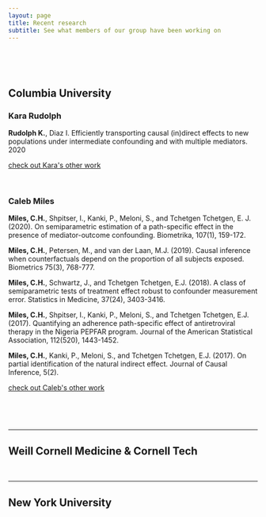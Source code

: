 ```yaml
---
layout: page
title: Recent research
subtitle: See what members of our group have been working on
---
```

  <p>&nbsp;</p>
  <p>&nbsp;</p>
  

## Columbia University

### Kara Rudolph

__Rudolph K.__, Diaz I. Efficiently transporting causal (in)direct effects to new populations under intermediate confounding and with multiple mediators. 2020

[check out Kara's other work](https://scholar.google.com/citations?user=HgmvKuoAAAAJ&hl=en)
  <p>&nbsp;</p>

### Caleb Miles

__Miles, C.H.__, Shpitser, I., Kanki, P., Meloni, S., and Tchetgen Tchetgen, E. J. (2020). On semiparametric estimation of a path-specific effect in the presence of mediator-outcome confounding. Biometrika, 107(1), 159-172.

__Miles, C.H.__, Petersen, M., and van der Laan, M.J. (2019). Causal inference when counterfactuals depend on the proportion of all subjects exposed. Biometrics 75(3), 768-777.

__Miles, C.H.__, Schwartz, J., and Tchetgen Tchetgen, E.J. (2018). A class of semiparametric tests of treatment effect robust to confounder measurement error. Statistics in Medicine, 37(24), 3403-3416.

__Miles, C.H.__, Shpitser, I., Kanki, P., Meloni, S., and Tchetgen Tchetgen, E.J. (2017). Quantifying an adherence path-specific effect of antiretroviral therapy in the Nigeria PEPFAR program. Journal of the American Statistical Association, 112(520), 1443-1452.

__Miles, C.H.__, Kanki, P., Meloni, S., and Tchetgen Tchetgen, E.J. (2017). On partial identification of the natural indirect effect. Journal of Causal Inference, 5(2).

[check out Caleb's other work](https://scholar.google.com/citations?user=qeCLXJYAAAAJ&hl=en)
  <p>&nbsp;</p>

  <p>&nbsp;</p>

---

## Weill Cornell Medicine & Cornell Tech


  <p>&nbsp;</p>

---

## New York University


  <p>&nbsp;</p>
